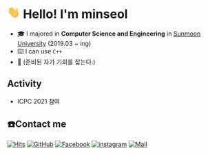 # <img  src="https://raw.githubusercontent.com/ABSphreak/ABSphreak/master/gifs/Hi.gif" width="30px">  Hello! I'm minseol
- 🎓 I majored in **Computer Science and Engineering** in [Sunmoon University](https://lily.sunmoon.ac.kr/MainDefault.aspx?la=ko) (2019.03 ~ ing)
- ⌨️  I can use `C++`
- 🤔 (준비된 자가 기회를 잡는다.)

## Activity
- ICPC 2021 참여

## ☎️Contact me
  
[![Hits](https://hits.seeyoufarm.com/api/count/incr/badge.svg?url=https://github.com/프로필이름)](https://blog.naver.com/sri07091)
[![GitHub](http://img.shields.io/badge/GitHub-Black?style=flat-square&logo=github&link=https://github.com/프로필이름)](https://github.com/minislively)
[![Facebook](https://img.shields.io/badge/facebook-1877f2?style=flat-square&logo=facebook&logoColor=white&link=https://www.facebook.com/프로필이름/)](https://www.facebook.com/프로필이름/)
[![instagram](https://img.shields.io/badge/instagram-E4405F?style=flat-square&logo=Instagram&logoColor=white&link=https://www.instagram.com/iknowwhatifeel/)](https://www.instagram.com/프로필이름/)
[![Mail](https://img.shields.io/badge/Gmail-d14836?style=flat-square&logo=Gmail&logoColor=white&link=mailto:이메일)](mailto:blessoms2017@gmail.com)
</div>
